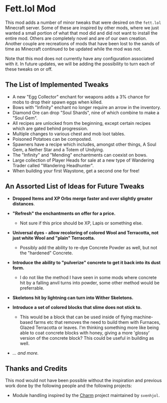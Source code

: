 # Fett.lol Mod

This mod adds a number of minor tweaks that were desired on the `fett.lol` Minecraft server. Some of these are inspired by other mods, where we just wanted a small portion of what that mod did and did not want to install the entire mod. Others are completely novel and are of our own creation. Another couple are recreations of mods that have been lost to the sands of time as Minecraft continued to be updated while the mod was not.

Note that this mod does not currently have any configuration associated with it. In future updates, we will be adding the possibility to turn each of these tweaks on or off.

## The List of Implemented Tweaks

- A new "Egg Collector" enchant for weapons adds a 3% chance for mobs to drop their spawn eggs when killed.
- Bows with "Infinity" enchant no longer require an arrow in the inventory.
- Diamond Ore can drop "Soul Shards", nine of which combine to make a "Soul Gem".
- All recipes are unlocked from the beginning, except certain recipes which are gated behind progression.
- Multiple changes to various chest and mob loot tables.
- Poisoned Potatoes can be composted.
- Spawners have a recipe which includes, amongst other things, A Soul Gem, a Nether Star and a Totem of Undying.
- The "Infinity" and "Mending" enchantments can coexist on bows.
- Large collection of Player Heads for sale at a new type of Wandering Trader called "Wandering Headhunter".
- When building your first Waystone, get a second one for free!

## An Assorted List of Ideas for Future Tweaks

- **Dropped Items and XP Orbs merge faster and over slightly greater distances**.

- **"Refresh" the enchantments on offer for a price.** 
  - Not sure if this price should be XP, Lapis or something else.

- **Universal dyes - allow recoloring of colored Wool and Terracotta, not just white Wool and "plain" Terracotta.**
  - Possibly add the ability to re-dye Concrete Powder as well, but not the "hardened" Concrete.

- **Introduce the ability to "pulverize" concrete to get it back into its dust form.**
  - I do not like the method I have seen in some mods where concrete hit by a falling anvil turns into powder, some other method would be preferrable.

- **Skeletons hit by lightning can turn into Wither Skeletons.**

- **Introduce a set of colored blocks that slime does not stick to.** 
  - This would be a block that can be used inside of flying machine-based farms etc that removes the need to build them with Furnaces, Glazed Terracotta or leaves. I'm thinking something more like being able to coat concrete blocks with honey, giving a more 'glossy' version of the concrete block? This could be useful in building as well.

- *... and more.*

## Thanks and Credits

This mod would not have been possible without the inspiration and previous work done by the following people and the following projects:

- Module handling inspired by the [Charm](https://github.com/svenhjol/Charm) project maintained by `svenhjol`.
